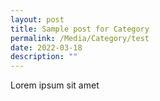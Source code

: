 ```yaml
---
layout: post
title: Sample post for Category
permalink: /Media/Category/test
date: 2022-03-18
description: ""
---
```


Lorem ipsum sit amet
